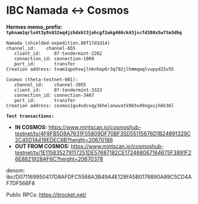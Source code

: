 # IBC Namada <-> Cosmos

**Hermes memo_prefix: `tpknam1qrlu4t3y8s632eq4jzhdxkt3jahcgf2wkg466ck43jscfd380x5w7tm3dhq`**

~~~
Namada (shielded-expedition.88f17d1d14)
channel_id:    channel-655
   client_id:     07-tendermint-2262
   connection_id: connection-1069
   port_id:       transfer
Creation address: tnam1qpnhswjlnknhap6r3q792jlhmmqwqlvupyd22v55
~~~

~~~
Cosmos (theta-testnet-001): 
   channel_id:    channel-3955
   client_id:     07-tendermint-3323
   connection_id: connection-3467
   port_id:       transfer
Creation address: cosmos1gu4vdcvqy3khelanwvatk983x49ngxujh6k36l
~~~

**`Test transactions:`**

- **IN COSMOS:** https://www.mintscan.io/cosmoshub-testnet/tx/4F8FB5D8A7631F05809DF70BF35D55115676D1B24891329C2C45D1A419EDEC6B?height=20670186  
- **OUT FROM COSMOS:** https://www.mintscan.io/cosmoshub-testnet/tx/1E115835279117251DE57687182CE172468067164675F3891F26E8821928AF6C?height=20670378

denom: ibc/D071169950417D8AFDFC5566A3B49A4E129FA5B0176890A89C5CD4AF7DF566F8

Public RPCs: https://itrocket.net/

